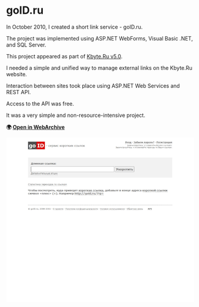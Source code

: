 # goID.ru

In October 2010, I created a short link service - goID.ru.

The project was implemented using ASP.NET WebForms, Visual Basic .NET, and SQL Server.

This project appeared as part of [Kbyte.Ru v5.0](kbyte.md).

I needed a simple and unified way to manage external links on the Kbyte.Ru website.

Interaction between sites took place using ASP.NET Web Services and REST API.

Access to the API was free.

It was a very simple and non-resource-intensive project.

**:earth_africa: [Open in WebArchive](https://web.archive.org/web/20110322040934/goid.ru)**

![goID.ru](goid.png)
